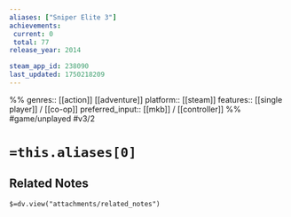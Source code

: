 ```yaml
---
aliases: ["Sniper Elite 3"]
achievements:
 current: 0
 total: 77
release_year: 2014

steam_app_id: 238090
last_updated: 1750218209
---
```

%%
genres:: [[action]] [[adventure]]
platform:: [[steam]]
features:: [[single player]] / [[co-op]]
preferred_input:: [[mkb]] / [[controller]]
%%
#game/unplayed
#v3/2

# `=this.aliases[0]`
## Related Notes
`$=dv.view("attachments/related_notes")`